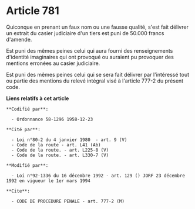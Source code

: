 # Article 781

Quiconque en prenant un faux nom ou une fausse qualité, s'est fait délivrer un extrait du casier judiciaire d'un tiers est
puni de 50.000 francs d'amende.

Est puni des mêmes peines celui qui aura fourni des renseignements d'identité imaginaires qui ont provoqué ou auraient pu
provoquer des mentions erronées au casier judiciaire.

Est puni des mêmes peines celui qui se sera fait délivrer par l'intéressé tout ou partie des mentions du relevé intégral visé
à l'article 777-2 du présent code.

**Liens relatifs à cet article**

	**Codifié par**:

	  - Ordonnance 58-1296 1958-12-23

	**Cité par**:

	  - Loi n°80-2 du 4 janvier 1980  - art. 9 (V)
	  - Code de la route - art. L41 (Ab)
	  - Code de la route. - art. L225-8 (V)
	  - Code de la route. - art. L330-7 (V)

	**Modifié par**:

	  - Loi n°92-1336 du 16 décembre 1992 - art. 129 () JORF 23 décembre 1992 en vigueur le 1er mars 1994

	**Cite**:

	  - CODE DE PROCEDURE PENALE - art. 777-2 (M)
